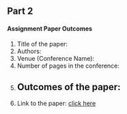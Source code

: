 ## Part 2 
#### Assignment Paper Outcomes

1. Title of the paper:  
2. Authors: 
3. Venue (Conference Name): 
4. Number of pages in the conference: 
5. Outcomes of the paper: 
   - 
6. Link to the paper: [click here]( LINK )
